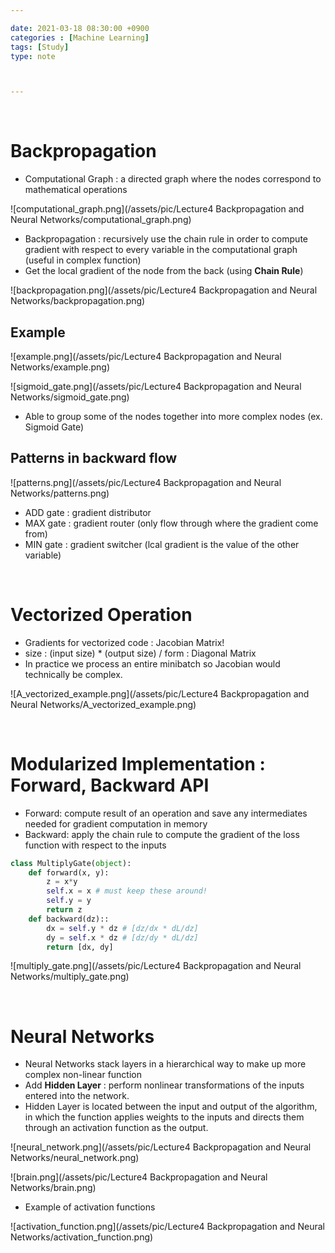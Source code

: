 ```yaml
---

date: 2021-03-18 08:30:00 +0900
categories : [Machine Learning]
tags: [Study]
type: note



---
```

<br/>


# Backpropagation

- Computational Graph : a directed graph where the nodes correspond to mathematical operations

![computational_graph.png](/assets/pic/Lecture4 Backpropagation and Neural Networks/computational_graph.png)

- Backpropagation : recursively use the chain rule in order to compute gradient with respect to every variable in the computational graph (useful in complex function)
- Get the local gradient of the node from the back (using **Chain Rule**)

![backpropagation.png](/assets/pic/Lecture4 Backpropagation and Neural Networks/backpropagation.png)

## Example

![example.png](/assets/pic/Lecture4 Backpropagation and Neural Networks/example.png)

![sigmoid_gate.png](/assets/pic/Lecture4 Backpropagation and Neural Networks/sigmoid_gate.png)

- Able to group some of the nodes together into more complex nodes (ex. Sigmoid Gate)

## Patterns in backward flow

![patterns.png](/assets/pic/Lecture4 Backpropagation and Neural Networks/patterns.png)

- ADD gate : gradient distributor
- MAX gate : gradient router (only flow through where the gradient come from)
- MIN gate : gradient switcher (lcal gradient is the value of the other variable)

<br/>
 
# Vectorized Operation

- Gradients for vectorized code : Jacobian Matrix!
- size : (input size) * (output size) / form : Diagonal Matrix
- In practice we process an entire minibatch so Jacobian would technically be complex.

![A_vectorized_example.png](/assets/pic/Lecture4 Backpropagation and Neural Networks/A_vectorized_example.png)

<br/>
 
# Modularized Implementation : Forward, Backward API

- Forward: compute result of an operation and save any intermediates needed for gradient computation in memory
- Backward: apply the chain rule to compute the gradient of the loss function with respect to the inputs

```python
class MultiplyGate(object):
	def forward(x, y):
		z = x*y
		self.x = x # must keep these around!
		self.y = y
		return z
	def backward(dz)::
		dx = self.y * dz # [dz/dx * dL/dz]
		dy = self.x * dz # [dz/dy * dL/dz]
		return [dx, dy]
```

 

![multiply_gate.png](/assets/pic/Lecture4 Backpropagation and Neural Networks/multiply_gate.png)

<br/>
 
# Neural Networks

- Neural Networks stack layers in a hierarchical way to make up more complex non-linear function
- Add **Hidden Layer** : perform nonlinear transformations of the inputs entered into the network.
- Hidden Layer is located between the input and output of the algorithm, in which the function applies weights to the inputs and directs them through an activation function as the output.

![neural_network.png](/assets/pic/Lecture4 Backpropagation and Neural Networks/neural_network.png)

![brain.png](/assets/pic/Lecture4 Backpropagation and Neural Networks/brain.png)

- Example of activation functions

![activation_function.png](/assets/pic/Lecture4 Backpropagation and Neural Networks/activation_function.png)
